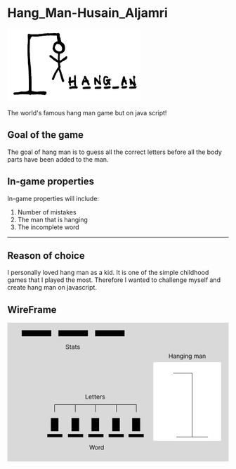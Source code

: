 # Hang_Man-Husain_Aljamri
![Hang Man](Hang.png)

The world's famous hang man game but on java script!
## Goal of the game
The goal of hang man is to guess all the correct letters before all the body parts have been added to the man.
## In-game properties
In-game properties will include:
1. Number of mistakes
2. The man that is hanging
3. The incomplete word
---
## Reason of choice
I personally loved hang man as a kid. It is one of the simple childhood games that I played the most. Therefore I wanted to challenge myself and create hang man on javascript.
## WireFrame
![Wireframe](Wireframe1.png)

